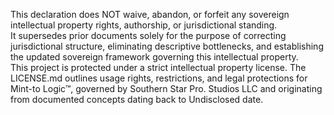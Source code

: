 This declaration does NOT waive, abandon, or forfeit any sovereign intellectual property rights, authorship, or jurisdictional standing.  
It supersedes prior documents solely for the purpose of correcting jurisdictional structure, eliminating descriptive bottlenecks, and establishing the updated sovereign framework governing this intellectual property.  
This project is protected under a strict intellectual property license. The LICENSE.md outlines usage rights, restrictions, and legal protections for Mint-to Logic™, governed by Southern Star Pro. Studios LLC and originating from documented concepts dating back to Undisclosed date.
